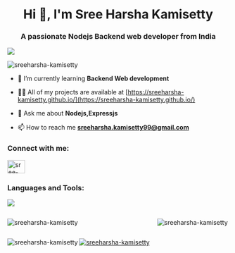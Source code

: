 <h1 align="center">Hi 👋, I'm Sree Harsha Kamisetty</h1>
<h3 align="center">A passionate Nodejs Backend web developer from India</h3>
<img src="https://media.giphy.com/media/USV0ym3bVWQJJmNu3N/giphy.gif?cid=790b7611h3jkr3c8nx3ivhm4myr1yky6gqjj57xlkswnrjda&ep=v1_gifs_search&rid=giphy.gif&ct=g">

<p align="left"> <img src="https://komarev.com/ghpvc/?username=sreeharsha-kamisetty&label=Profile%20views&color=0e75b6&style=flat" alt="sreeharsha-kamisetty" /> </p>



- 🌱 I’m currently learning **Backend Web development**

- 👨‍💻 All of my projects are available at [https://sreeharsha-kamisetty.github.io/](https://sreeharsha-kamisetty.github.io/)

- 💬 Ask me about **Nodejs,Expressjs**

- 📫 How to reach me **sreeharsha.kamisetty99@gmail.com**

<h3 align="left">Connect with me:</h3>
<p align="left">
<a href="https://linkedin.com/in/sree-harsha-kamisetty" target="blank"><img align="center" src="https://raw.githubusercontent.com/rahuldkjain/github-profile-readme-generator/master/src/images/icons/Social/linked-in-alt.svg" alt="sree-harsha-kamisetty" height="30" width="40" /></a>
</p>

<h3 align="left">Languages and Tools:</h3>

<p align="left">
  <img src="https://skillicons.dev/icons?i=nodejs,express,mongodb,js,html,css,vscode,postman,github,git,netlify,java,mysql&perline=4">
</p>

<div style="display: flex; flex-wrap: wrap; justify-content: space-between; align-items: flex-start;">
  <p align="left">
    <img align="left" src="https://github-readme-stats.vercel.app/api?username=sreeharsha-kamisetty&show_icons=true&locale=en" alt="sreeharsha-kamisetty" />
  </p>
  <p>
    <img align="left" src="https://github-readme-stats.vercel.app/api/top-langs?username=sreeharsha-kamisetty&show_icons=true&locale=en&layout=compact" alt="sreeharsha-kamisetty" />
  </p>
</div>



<p align="left"><img align="left" src="https://github-readme-streak-stats.herokuapp.com/?user=sreeharsha-kamisetty&" alt="sreeharsha-kamisetty" /></p>
<p align="left"> <a href="https://github.com/ryo-ma/github-profile-trophy"><img src="https://github-profile-trophy.vercel.app/?username=sreeharsha-kamisetty" alt="sreeharsha-kamisetty" /></a> </p>
